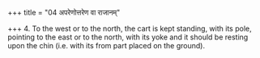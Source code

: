+++
title = "04 अपरेणोत्तरेण वा राजानम्"

+++
4. To the west or to the north, the cart is kept standing, with its pole, pointing to the east or to the north, with its yoke and it should be resting upon the chin (i.e. with its from part placed on the ground).
